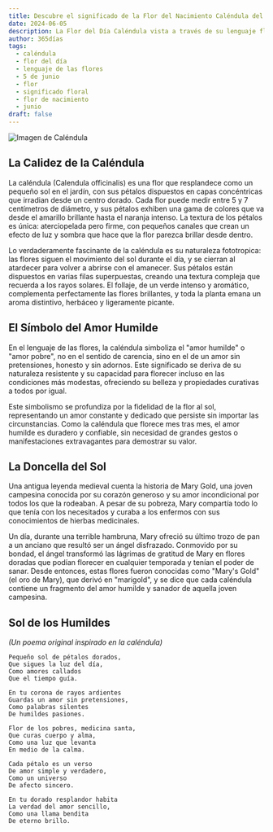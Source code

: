 ```yaml
---
title: Descubre el significado de la Flor del Nacimiento Caléndula del 5 de junio
date: 2024-06-05
description: La Flor del Día Caléndula vista a través de su lenguaje floral e historias
author: 365días
tags:
  - caléndula
  - flor del día
  - lenguaje de las flores
  - 5 de junio
  - flor
  - significado floral
  - flor de nacimiento
  - junio
draft: false
---
```



![Imagen de Caléndula](https://cdn.pixabay.com/photo/2023/03/07/18/56/marigold-7836281_1280.jpg#center#center)


## La Calidez de la Caléndula

La caléndula (Calendula officinalis) es una flor que resplandece como un pequeño sol en el jardín, con sus pétalos dispuestos en capas concéntricas que irradian desde un centro dorado. Cada flor puede medir entre 5 y 7 centímetros de diámetro, y sus pétalos exhiben una gama de colores que va desde el amarillo brillante hasta el naranja intenso. La textura de los pétalos es única: aterciopelada pero firme, con pequeños canales que crean un efecto de luz y sombra que hace que la flor parezca brillar desde dentro.

Lo verdaderamente fascinante de la caléndula es su naturaleza fototropica: las flores siguen el movimiento del sol durante el día, y se cierran al atardecer para volver a abrirse con el amanecer. Sus pétalos están dispuestos en varias filas superpuestas, creando una textura compleja que recuerda a los rayos solares. El follaje, de un verde intenso y aromático, complementa perfectamente las flores brillantes, y toda la planta emana un aroma distintivo, herbáceo y ligeramente picante.

## El Símbolo del Amor Humilde

En el lenguaje de las flores, la caléndula simboliza el "amor humilde" o "amor pobre", no en el sentido de carencia, sino en el de un amor sin pretensiones, honesto y sin adornos. Este significado se deriva de su naturaleza resistente y su capacidad para florecer incluso en las condiciones más modestas, ofreciendo su belleza y propiedades curativas a todos por igual.

Este simbolismo se profundiza por la fidelidad de la flor al sol, representando un amor constante y dedicado que persiste sin importar las circunstancias. Como la caléndula que florece mes tras mes, el amor humilde es duradero y confiable, sin necesidad de grandes gestos o manifestaciones extravagantes para demostrar su valor.

## La Doncella del Sol

Una antigua leyenda medieval cuenta la historia de Mary Gold, una joven campesina conocida por su corazón generoso y su amor incondicional por todos los que la rodeaban. A pesar de su pobreza, Mary compartía todo lo que tenía con los necesitados y curaba a los enfermos con sus conocimientos de hierbas medicinales.

Un día, durante una terrible hambruna, Mary ofreció su último trozo de pan a un anciano que resultó ser un ángel disfrazado. Conmovido por su bondad, el ángel transformó las lágrimas de gratitud de Mary en flores doradas que podían florecer en cualquier temporada y tenían el poder de sanar. Desde entonces, estas flores fueron conocidas como "Mary's Gold" (el oro de Mary), que derivó en "marigold", y se dice que cada caléndula contiene un fragmento del amor humilde y sanador de aquella joven campesina.

## Sol de los Humildes
*(Un poema original inspirado en la caléndula)*

```
Pequeño sol de pétalos dorados,
Que sigues la luz del día,
Como amores callados
Que el tiempo guía.

En tu corona de rayos ardientes
Guardas un amor sin pretensiones,
Como palabras silentes
De humildes pasiones.

Flor de los pobres, medicina santa,
Que curas cuerpo y alma,
Como una luz que levanta
En medio de la calma.

Cada pétalo es un verso
De amor simple y verdadero,
Como un universo
De afecto sincero.

En tu dorado resplandor habita
La verdad del amor sencillo,
Como una llama bendita
De eterno brillo.
```